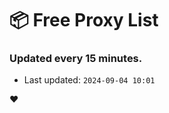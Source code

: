 # :package: Free Proxy List
### Updated every 15 minutes.

- Last updated: `2024-09-04 10:01`

:heart:
